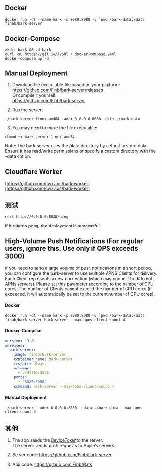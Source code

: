 
## Docker 
```
docker run -dt --name bark -p 8080:8080 -v `pwd`/bark-data:/data finab/bark-server
```

## Docker-Compose 
```
mkdir bark && cd bark
curl -sL https://git.io/JvSRl > docker-compose.yaml
docker-compose up -d
```
## Manual Deployment

1. Download the executable file based on your platform:<br> <a href='https://github.com/Finb/bark-server/releases'>https://github.com/Finb/bark-server/releases</a><br>
Or compile it yourself:<br>
<a href="https://github.com/Finb/bark-server">https://github.com/Finb/bark-server</a>

2. Run the server:
```
./bark-server_linux_amd64 -addr 0.0.0.0:8080 -data ./bark-data
```
3. You may need to make the file executable:
```
chmod +x bark-server_linux_amd64
```
Note: The bark-server uses the /data directory by default to store data. Ensure it has read/write permissions or specify a custom directory with the -data option.


## Cloudflare Worker
[https://github.com/cwxiaos/bark-worker](https://github.com/cwxiaos/bark-worker)

## 测试
```
curl http://0.0.0.0:8080/ping
```
If it returns pong, the deployment is successful.

## High-Volume Push Notifications (For regular users, ignore this. Use only if QPS exceeds 3000)
If you need to send a large volume of push notifications in a short period, you can configure the bark-server to use multiple APNS Clients for delivery.
Each Client represents a new connection (which may connect to different APNs servers). Please set this parameter according to the number of CPU cores. The number of Clients cannot exceed the number of CPU cores (if exceeded, it will automatically be set to the current number of CPU cores).

#### Docker
```
docker run -dt --name bark -p 8080:8080 -v `pwd`/bark-data:/data finab/bark-server bark-server --max-apns-client-count 4
```

#### Docker-Compose 
```yaml
version: '3.8'
services:
  bark-server:
    image: finab/bark-server
    container_name: bark-server
    restart: always
    volumes:
      - ./data:/data
    ports:
      - "8080:8080"
    command: bark-server --max-apns-client-count 4
```

#### Manual Deployment
```
./bark-server --addr 0.0.0.0:8080 --data ./bark-data --max-apns-client-count 4
```


## 其他

1. The app sends the <a href="https://developer.apple.com/documentation/uikit/uiapplicationdelegate/1622958-application">DeviceToken</a>to the server.<br>The server sends push requests to Apple’s servers.

2. Server code: <a href='https://github.com/Finb/bark-server'>https://github.com/Finb/bark-server</a><br>

3. App code: <a href="https://github.com/Finb/Bark">https://github.com/Finb/Bark</a>

